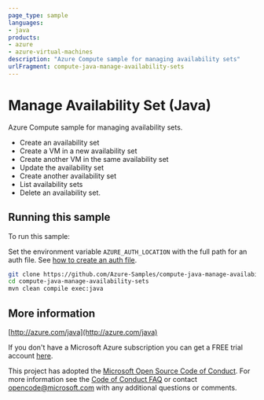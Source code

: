 ```yaml
---
page_type: sample
languages:
- java
products:
- azure
- azure-virtual-machines
description: "Azure Compute sample for managing availability sets"
urlFragment: compute-java-manage-availability-sets
---
```


# Manage Availability Set (Java)

Azure Compute sample for managing availability sets.

- Create an availability set
- Create a VM in a new availability set
- Create another VM in the same availability set
- Update the availability set
- Create another availability set
- List availability sets
- Delete an availability set.

## Running this sample

To run this sample:

Set the environment variable `AZURE_AUTH_LOCATION` with the full path for an auth file. See [how to create an auth file](https://github.com/Azure/azure-libraries-for-java/blob/master/AUTH.md).

```bash
git clone https://github.com/Azure-Samples/compute-java-manage-availability-sets.git
cd compute-java-manage-availability-sets
mvn clean compile exec:java
```

## More information

[http://azure.com/java](http://azure.com/java)

If you don't have a Microsoft Azure subscription you can get a FREE trial account [here](http://go.microsoft.com/fwlink/?LinkId=330212).

This project has adopted the [Microsoft Open Source Code of Conduct](https://opensource.microsoft.com/codeofconduct/). For more information see the [Code of Conduct FAQ](https://opensource.microsoft.com/codeofconduct/faq/) or contact [opencode@microsoft.com](mailto:opencode@microsoft.com) with any additional questions or comments.
